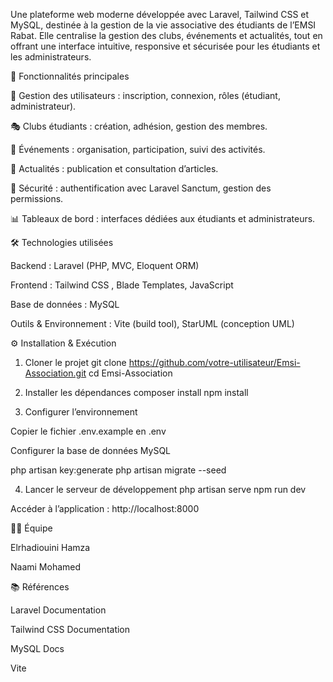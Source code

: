 Une plateforme web moderne développée avec Laravel, Tailwind CSS et MySQL, destinée à la gestion de la vie associative des étudiants de l’EMSI Rabat.
Elle centralise la gestion des clubs, événements et actualités, tout en offrant une interface intuitive, responsive et sécurisée pour les étudiants et les administrateurs.

🚀 Fonctionnalités principales

👤 Gestion des utilisateurs : inscription, connexion, rôles (étudiant, administrateur).

🎭 Clubs étudiants : création, adhésion, gestion des membres.

📅 Événements : organisation, participation, suivi des activités.

📰 Actualités : publication et consultation d’articles.

🔐 Sécurité : authentification avec Laravel Sanctum, gestion des permissions.

📊 Tableaux de bord : interfaces dédiées aux étudiants et administrateurs.

🛠️ Technologies utilisées

Backend : Laravel
(PHP, MVC, Eloquent ORM)

Frontend : Tailwind CSS
, Blade Templates, JavaScript

Base de données : MySQL

Outils & Environnement : Vite (build tool), StarUML (conception UML)

⚙️ Installation & Exécution

1. Cloner le projet
   git clone https://github.com/votre-utilisateur/Emsi-Association.git
   cd Emsi-Association

2. Installer les dépendances
   composer install
   npm install

3. Configurer l’environnement

Copier le fichier .env.example en .env

Configurer la base de données MySQL

php artisan key:generate
php artisan migrate --seed

4. Lancer le serveur de développement
   php artisan serve
   npm run dev

Accéder à l’application : http://localhost:8000

👨‍💻 Équipe

Elrhadiouini Hamza

Naami Mohamed


📚 Références

Laravel Documentation

Tailwind CSS Documentation

MySQL Docs

Vite
